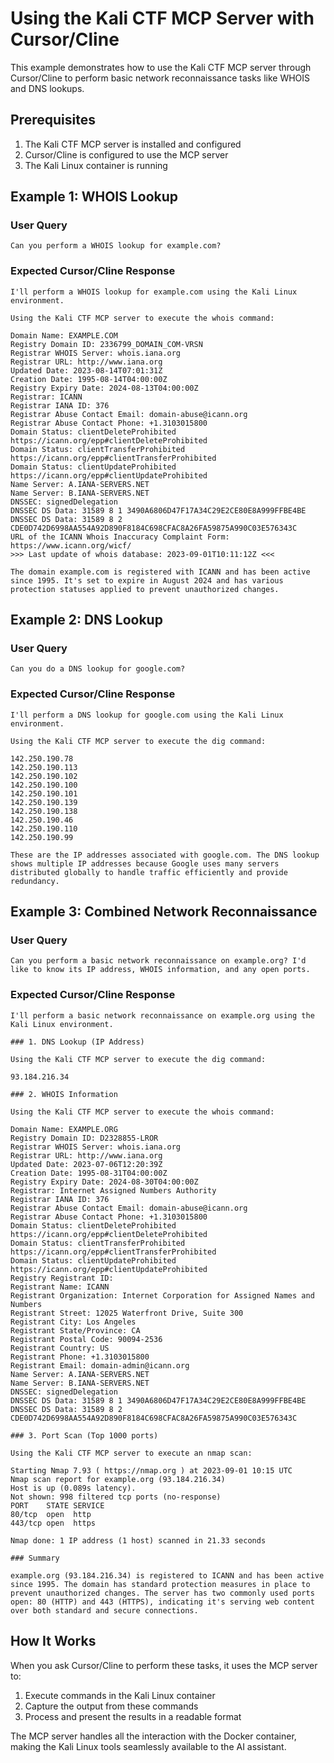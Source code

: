 # Using the Kali CTF MCP Server with Cursor/Cline

This example demonstrates how to use the Kali CTF MCP server through Cursor/Cline to perform basic network reconnaissance tasks like WHOIS and DNS lookups.

## Prerequisites

1. The Kali CTF MCP server is installed and configured
2. Cursor/Cline is configured to use the MCP server
3. The Kali Linux container is running

## Example 1: WHOIS Lookup

### User Query

```
Can you perform a WHOIS lookup for example.com?
```

### Expected Cursor/Cline Response

```
I'll perform a WHOIS lookup for example.com using the Kali Linux environment.

Using the Kali CTF MCP server to execute the whois command:

Domain Name: EXAMPLE.COM
Registry Domain ID: 2336799_DOMAIN_COM-VRSN
Registrar WHOIS Server: whois.iana.org
Registrar URL: http://www.iana.org
Updated Date: 2023-08-14T07:01:31Z
Creation Date: 1995-08-14T04:00:00Z
Registry Expiry Date: 2024-08-13T04:00:00Z
Registrar: ICANN
Registrar IANA ID: 376
Registrar Abuse Contact Email: domain-abuse@icann.org
Registrar Abuse Contact Phone: +1.3103015800
Domain Status: clientDeleteProhibited https://icann.org/epp#clientDeleteProhibited
Domain Status: clientTransferProhibited https://icann.org/epp#clientTransferProhibited
Domain Status: clientUpdateProhibited https://icann.org/epp#clientUpdateProhibited
Name Server: A.IANA-SERVERS.NET
Name Server: B.IANA-SERVERS.NET
DNSSEC: signedDelegation
DNSSEC DS Data: 31589 8 1 3490A6806D47F17A34C29E2CE80E8A999FFBE4BE
DNSSEC DS Data: 31589 8 2 CDE0D742D6998AA554A92D890F8184C698CFAC8A26FA59875A990C03E576343C
URL of the ICANN Whois Inaccuracy Complaint Form: https://www.icann.org/wicf/
>>> Last update of whois database: 2023-09-01T10:11:12Z <<<

The domain example.com is registered with ICANN and has been active since 1995. It's set to expire in August 2024 and has various protection statuses applied to prevent unauthorized changes.
```

## Example 2: DNS Lookup

### User Query

```
Can you do a DNS lookup for google.com?
```

### Expected Cursor/Cline Response

```
I'll perform a DNS lookup for google.com using the Kali Linux environment.

Using the Kali CTF MCP server to execute the dig command:

142.250.190.78
142.250.190.113
142.250.190.102
142.250.190.100
142.250.190.101
142.250.190.139
142.250.190.138
142.250.190.46
142.250.190.110
142.250.190.99

These are the IP addresses associated with google.com. The DNS lookup shows multiple IP addresses because Google uses many servers distributed globally to handle traffic efficiently and provide redundancy.
```

## Example 3: Combined Network Reconnaissance

### User Query

```
Can you perform a basic network reconnaissance on example.org? I'd like to know its IP address, WHOIS information, and any open ports.
```

### Expected Cursor/Cline Response

```
I'll perform a basic network reconnaissance on example.org using the Kali Linux environment.

### 1. DNS Lookup (IP Address)

Using the Kali CTF MCP server to execute the dig command:

93.184.216.34

### 2. WHOIS Information

Using the Kali CTF MCP server to execute the whois command:

Domain Name: EXAMPLE.ORG
Registry Domain ID: D2328855-LROR
Registrar WHOIS Server: whois.iana.org
Registrar URL: http://www.iana.org
Updated Date: 2023-07-06T12:20:39Z
Creation Date: 1995-08-31T04:00:00Z
Registry Expiry Date: 2024-08-30T04:00:00Z
Registrar: Internet Assigned Numbers Authority
Registrar IANA ID: 376
Registrar Abuse Contact Email: domain-abuse@icann.org
Registrar Abuse Contact Phone: +1.3103015800
Domain Status: clientDeleteProhibited https://icann.org/epp#clientDeleteProhibited
Domain Status: clientTransferProhibited https://icann.org/epp#clientTransferProhibited
Domain Status: clientUpdateProhibited https://icann.org/epp#clientUpdateProhibited
Registry Registrant ID: 
Registrant Name: ICANN
Registrant Organization: Internet Corporation for Assigned Names and Numbers
Registrant Street: 12025 Waterfront Drive, Suite 300
Registrant City: Los Angeles
Registrant State/Province: CA
Registrant Postal Code: 90094-2536
Registrant Country: US
Registrant Phone: +1.3103015800
Registrant Email: domain-admin@icann.org
Name Server: A.IANA-SERVERS.NET
Name Server: B.IANA-SERVERS.NET
DNSSEC: signedDelegation
DNSSEC DS Data: 31589 8 1 3490A6806D47F17A34C29E2CE80E8A999FFBE4BE
DNSSEC DS Data: 31589 8 2 CDE0D742D6998AA554A92D890F8184C698CFAC8A26FA59875A990C03E576343C

### 3. Port Scan (Top 1000 ports)

Using the Kali CTF MCP server to execute an nmap scan:

Starting Nmap 7.93 ( https://nmap.org ) at 2023-09-01 10:15 UTC
Nmap scan report for example.org (93.184.216.34)
Host is up (0.089s latency).
Not shown: 998 filtered tcp ports (no-response)
PORT    STATE SERVICE
80/tcp  open  http
443/tcp open  https

Nmap done: 1 IP address (1 host) scanned in 21.33 seconds

### Summary

example.org (93.184.216.34) is registered to ICANN and has been active since 1995. The domain has standard protection measures in place to prevent unauthorized changes. The server has two commonly used ports open: 80 (HTTP) and 443 (HTTPS), indicating it's serving web content over both standard and secure connections.
```

## How It Works

When you ask Cursor/Cline to perform these tasks, it uses the MCP server to:

1. Execute commands in the Kali Linux container
2. Capture the output from these commands
3. Process and present the results in a readable format

The MCP server handles all the interaction with the Docker container, making the Kali Linux tools seamlessly available to the AI assistant.
